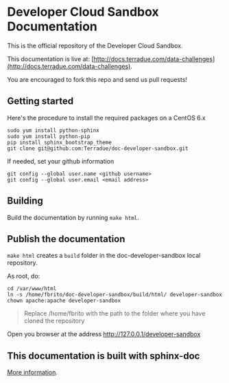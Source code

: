 # Developer Cloud Sandbox Documentation

This is the official repository of the Developer Cloud Sandbox. 

This documentation is live at:
[http://docs.terradue.com/data-challenges](http://docs.terradue.com/data-challenges).

You are encouraged to fork this repo and send us pull requests!

## Getting started

Here's the procedure to install the required packages on a CentOS 6.x

```
sudo yum install python-sphinx
sudo yum install python-pip
pip install sphinx_bootstrap_theme
git clone git@github.com:Terradue/doc-developer-sandbox.git
```

If needed, set your github information

```
git config --global user.name <github username>
git config --global user.email <email address>
```

## Building

Build the documentation by running ``make html``.

## Publish the documentation

``make html`` creates a ``build`` folder in the doc-developer-sandbox local repository.

As root, do:

```
cd /var/www/html
ln -s /home/fbrito/doc-developer-sandbox/build/html/ developer-sandbox
chown apache:apache developer-sandbox
```
> Replace /home/fbrito with the path to the folder where you have cloned the repository

Open you browser at the address http://127.0.0.1/developer-sandbox

## This documentation is built with sphinx-doc

[More information](http://sphinx-doc.org/).
